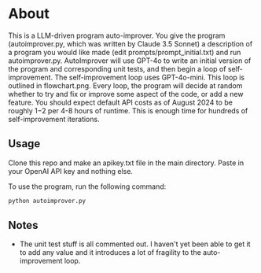# About

This is a LLM-driven program auto-improver.  You give the program (autoimprover.py, which was written by Claude 3.5 Sonnet) a description of a program you would like made (edit prompts/prompt_initial.txt) and run autoimprover.py.  AutoImprover will use GPT-4o to write an initial version of the program and corresponding unit tests, and then begin a loop of self-improvement.  The self-improvement loop uses GPT-4o-mini.  This loop is outlined in flowchart.png.  Every loop, the program will decide at random whether to try and fix or improve some aspect of the code, or add a new feature.  You should expect default API costs as of August 2024 to be roughly $1-$2 per 4-8 hours of runtime.  This is enough time for hundreds of self-improvement iterations.

## Usage

Clone this repo and make an apikey.txt file in the main directory.  Paste in your OpenAI API key and nothing else.

To use the program, run the following command:

```bash
python autoimprover.py
```

## Notes

- The unit test stuff is all commented out.  I haven't yet been able to get it to add any value and it introduces a lot of fragility to the auto-improvement loop. 